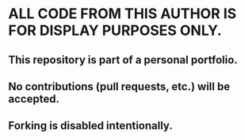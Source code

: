 # ALL CODE FROM THIS AUTHOR IS FOR DISPLAY PURPOSES ONLY.

## This repository is part of a personal portfolio.

## No contributions (pull requests, etc.) will be accepted.

## Forking is disabled intentionally.